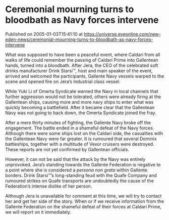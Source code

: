 # Ceremonial mourning turns to bloodbath as Navy forces intervene
Published on 2005-01-03T15:41:10 at https://universe.eveonline.com/new-eden-news/ceremonial-mourning-turns-to-bloodbath-as-navy-forces-intervene

What was supposed to have been a peaceful event, where Caldari from all walks of life could remember the passing of Caldari Prime into Gallentean hands, turned into a bloodbath. After Jera, the CEO of the celebrated soft drinks manufacturer Drink Starsi™, host and main speaker of the event, arrived and welcomed the participants, Gallente Navy vessels warped to the scene and opened fire on Jera’s Industrial class vessel.   
  
While Yuki Li of Omerta Syndicate warned the Navy in local channels that further aggression would not be tolerated, others were already firing at the Gallentean ships, causing more and more navy ships to enter what was quickly becoming a battlefield. After it became clear that the Gallentean Navy was not going to back down, the Omerta Syndicate joined the fray.   
  
After a mere thirty minutes of fighting, the Gallente Navy broke off the engagement. The battle ended in a shameful defeat of the Navy forces. Although there were some ships lost on the Caldari side, the casualties with the Gallentean Navy were far greater. It is rumoured that several Dominix battleships, together with a multitude of Vexor cruisers were destroyed. These reports are not yet confirmed by Gallentean officials.   
  
However, it can not be said that the attack by the Navy was entirely unprovoked. Jera’s standing towards the Gallente Federation is negative to a point where she is considered a _persona non grata_ within Gallente borders. Drink Starsi™’s long-standing feud with the Quafe Company and rumoured strikes on Quafe transports are undoubtedly the cause of the Federation’s intense dislike of her person.   
  
Although Jera is unavailable for comment at this time, we will try to contact her and get her side of the story. When or if we receive information from the Gallente Federation on the shameful defeat of their forces at Caldari Prime, we will report on it immediately.
